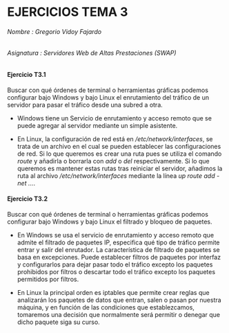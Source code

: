 # EJERCICIOS TEMA 3

###### Nombre : Gregorio Vidoy Fajardo 
###### Asignatura : Servidores Web de Altas Prestaciones (SWAP)


#### Ejercicio T3.1

Buscar con qué órdenes de terminal o herramientas gráficas podemos configurar bajo Windows y bajo Linux el enrutamiento del tráfico de un servidor para pasar el tráfico desde una subred a otra.

- Windows tiene un Servicio de enrutamiento y acceso remoto que se puede agregar al servidor mediante un simple asistente.

- En Linux, la configuración de red está en */etc/network/interfaces*,
se trata de un archivo en el cual se pueden establecer las configuraciones de red.
Si lo que queremos es crear una ruta pues se utiliza el comando *route* y añadirla o borrarla con *add* o *del* respectivamente.
Si lo que queremos es mantener estas rutas tras reiniciar el servidor, añadimos la ruta al archivo */etc/network/interfaces* mediante la línea *up route add -net ...*.

#### Ejercicio T3.2

Buscar con qué órdenes de terminal o herramientas gráficas podemos configurar bajo Windows y bajo Linux el filtrado y bloqueo de paquetes.


- En Windows se usa el servicio de enrutamiento y acceso remoto que admite el filtrado de paquetes IP, especifica qué tipo de tráfico permite entrar y salir del enrutador.
La característica de filtrado de paquetes se basa en excepciones. Puede establecer filtros de paquetes por interfaz y configurarlos para
dejar pasar todo el tráfico excepto los paquetes prohibidos por filtros o descartar todo el tráfico excepto los paquetes permitidos por filtros.

- En Linux la principal orden es  iptables que permite crear reglas que analizarán los paquetes de datos que entran,
salen o pasan por nuestra máquina, y en función de las condiciones que establezcamos, tomaremos una decisión que
normalmente será permitir o denegar que dicho paquete siga su curso.
